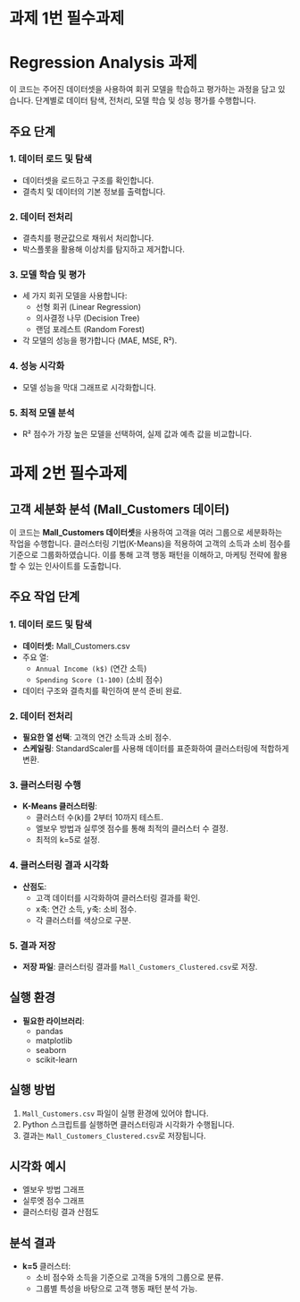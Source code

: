 # 과제 1번 필수과제 

# Regression Analysis 과제

이 코드는 주어진 데이터셋을 사용하여 회귀 모델을 학습하고 평가하는 과정을 담고 있습니다. 단계별로 데이터 탐색, 전처리, 모델 학습 및 성능 평가를 수행합니다.

## 주요 단계

### 1. 데이터 로드 및 탐색
- 데이터셋을 로드하고 구조를 확인합니다.
- 결측치 및 데이터의 기본 정보를 출력합니다.

### 2. 데이터 전처리
- 결측치를 평균값으로 채워서 처리합니다.
- 박스플롯을 활용해 이상치를 탐지하고 제거합니다.

### 3. 모델 학습 및 평가
- 세 가지 회귀 모델을 사용합니다:
  - 선형 회귀 (Linear Regression)
  - 의사결정 나무 (Decision Tree)
  - 랜덤 포레스트 (Random Forest)
- 각 모델의 성능을 평가합니다 (MAE, MSE, R²).

### 4. 성능 시각화
- 모델 성능을 막대 그래프로 시각화합니다.

### 5. 최적 모델 분석
- R² 점수가 가장 높은 모델을 선택하여, 실제 값과 예측 값을 비교합니다.

# 과제 2번 필수과제

## 고객 세분화 분석 (Mall_Customers 데이터)
이 코드는 **Mall_Customers 데이터셋**을 사용하여 고객을 여러 그룹으로 세분화하는 작업을 수행합니다. 클러스터링 기법(K-Means)을 적용하여 고객의 소득과 소비 점수를 기준으로 그룹화하였습니다. 이를 통해 고객 행동 패턴을 이해하고, 마케팅 전략에 활용할 수 있는 인사이트를 도출합니다.

## 주요 작업 단계

### 1. 데이터 로드 및 탐색
- **데이터셋:** Mall_Customers.csv
- 주요 열:
  - `Annual Income (k$)` (연간 소득)
  - `Spending Score (1-100)` (소비 점수)
- 데이터 구조와 결측치를 확인하여 분석 준비 완료.

### 2. 데이터 전처리
- **필요한 열 선택**: 고객의 연간 소득과 소비 점수.
- **스케일링**: StandardScaler를 사용해 데이터를 표준화하여 클러스터링에 적합하게 변환.

### 3. 클러스터링 수행
- **K-Means 클러스터링**:
  - 클러스터 수(k)를 2부터 10까지 테스트.
  - 엘보우 방법과 실루엣 점수를 통해 최적의 클러스터 수 결정.
  - 최적의 k=5로 설정.

### 4. 클러스터링 결과 시각화
- **산점도**:
  - 고객 데이터를 시각화하여 클러스터링 결과를 확인.
  - x축: 연간 소득, y축: 소비 점수.
  - 각 클러스터를 색상으로 구분.

### 5. 결과 저장
- **저장 파일**: 클러스터링 결과를 `Mall_Customers_Clustered.csv`로 저장.

## 실행 환경
- **필요한 라이브러리**:
  - pandas
  - matplotlib
  - seaborn
  - scikit-learn

## 실행 방법
1. `Mall_Customers.csv` 파일이 실행 환경에 있어야 합니다.
2. Python 스크립트를 실행하면 클러스터링과 시각화가 수행됩니다.
3. 결과는 `Mall_Customers_Clustered.csv`로 저장됩니다.

## 시각화 예시
- 엘보우 방법 그래프
- 실루엣 점수 그래프
- 클러스터링 결과 산점도

## 분석 결과
- **k=5** 클러스터:
  - 소비 점수와 소득을 기준으로 고객을 5개의 그룹으로 분류.
  - 그룹별 특성을 바탕으로 고객 행동 패턴 분석 가능.





